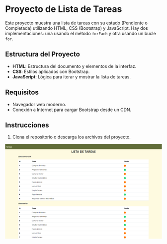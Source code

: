 # Proyecto de Lista de Tareas

Este proyecto muestra una lista de tareas con su estado (Pendiente o Completada) utilizando HTML, CSS (Bootstrap) y JavaScript. Hay dos implementaciones: una usando el método `forEach` y otra usando un bucle `for`.

## Estructura del Proyecto

- **HTML**: Estructura del documento y elementos de la interfaz.
- **CSS**: Estilos aplicados con Bootstrap.
- **JavaScript**: Lógica para iterar y mostrar la lista de tareas.

## Requisitos

- Navegador web moderno.
- Conexión a Internet para cargar Bootstrap desde un CDN.

## Instrucciones

1. Clona el repositorio o descarga los archivos del proyecto.

![Lista de tareas](image.png)
